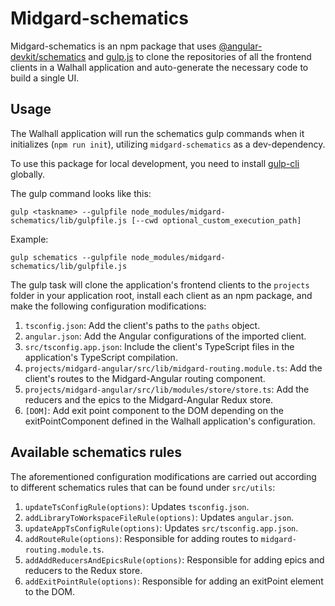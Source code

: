 # Midgard-schematics

Midgard-schematics is an npm package that uses [@angular-devkit/schematics](https://www.npmjs.com/package/@angular-devkit/schematics) and [gulp.js](https://gulpjs.com/) to clone the repositories of all the frontend clients in a Walhall application and auto-generate the necessary code to build a single UI. 

## Usage

The Walhall application will run the schematics gulp commands when it initializes (`npm run init`), utilizing `midgard-schematics` as a dev-dependency. 

To use this package for local development, you need to install [gulp-cli](https://github.com/gulpjs/gulp-cli) globally.

The gulp command looks like this:

`gulp <taskname> --gulpfile node_modules/midgard-schematics/lib/gulpfile.js [--cwd optional_custom_execution_path]`

Example:

`gulp schematics --gulpfile node_modules/midgard-schematics/lib/gulpfile.js`

The gulp task will clone the application's frontend clients to the `projects` folder in your application root, install each client as an npm package, and make the following configuration modifications: 

1.  `tsconfig.json`: Add the client's paths to the `paths` object.
2.  `angular.json`: Add the Angular configurations of the imported client.
3.  `src/tsconfig.app.json`: Include the client's TypeScript files in the application's TypeScript compilation.
4.  `projects/midgard-angular/src/lib/midgard-routing.module.ts`: Add the client's routes to the Midgard-Angular routing component.
5.  `projects/midgard-angular/src/lib/modules/store/store.ts`: Add the reducers and the epics to the Midgard-Angular Redux store.
6.  `[DOM]`: Add exit point component to the DOM depending on the exitPointComponent defined in the Walhall application's configuration.

## Available schematics rules

The aforementioned configuration modifications are carried out according to different schematics rules that can be found under `src/utils`:

1.  `updateTsConfigRule(options)`: Updates `tsconfig.json`.
2.  `addLibraryToWorkspaceFileRule(options)`: Updates `angular.json`.
3.  `updateAppTsConfigRule(options)`: Updates `src/tsconfig.app.json`.
4.  `addRouteRule(options)`: Responsible for adding routes to `midgard-routing.module.ts`.
5.  `addAddReducersAndEpicsRule(options)`: Responsible for adding epics and reducers to the Redux store.
6.  `addExitPointRule(options)`: Responsible for adding an exitPoint element to the DOM.

<!-- Need more details -->
<!-- Midgard-schematics has separate compodoc - this is going to be a bigger task -->

